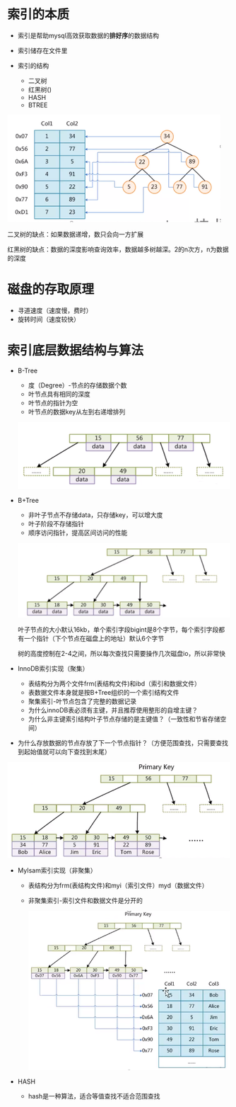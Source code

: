 # 索引的本质

* 索引是帮助mysql高效获取数据的**排好序**的数据结构

* 索引储存在文件里

* 索引的结构

	* 二叉树
	* 红黑树()
	* HASH
	* BTREE

![image-20191231154135868](索引.assets/image-20191231154135868.png)

二叉树的缺点：如果数据递增，数只会向一方扩展

红黑树的缺点：数据的深度影响查询效率，数据越多树越深。2的n次方，n为数据的深度  

# 磁盘的存取原理

* 寻道速度（速度慢，费时）
* 旋转时间（速度较快）

# 索引底层数据结构与算法

* B-Tree

  * 度（Degree）-节点的存储数据个数
  * 叶节点具有相同的深度
  * 叶节点的指针为空
  * 叶节点的数据key从左到右递增排列

  ![image-20191231164540681](索引.assets/image-20191231164540681.png)

* B+Tree

  * 非叶子节点不存储data，只存储key，可以增大度
  * 叶子阶段不存储指针
  * 顺序访问指针，提高区间访问的性能

  ![image-20191231171700461](索引.assets/image-20191231171700461.png)

  

  叶子节点的大小默认16kb，单个索引字段bigint是8个字节，每个索引字段都有一个指针（下个节点在磁盘上的地址）默认6个字节

  树的高度控制在2-4之间，所以每次查找只需要操作几次磁盘io，所以非常快

* InnoDB索引实现（聚集）

  * 表结构分为两个文件frm(表结构文件)和ibd（索引和数据文件）
  * 表数据文件本身就是按B+Tree组织的一个索引结构文件
  * 聚集索引-叶节点包含了完整的数据记录
  * 为什么innoDB表必须有主键，并且推荐使用整形的自增主键？
  * 为什么非主键索引结构叶子节点存储的是主键值？（一致性和节省存储空间）
* 为什么存放数据的节点存放了下一个节点指针？（方便范围查找，只需要查找到起始值就可以向下查找到末尾）
  
![image-20191231175837903](索引.assets/image-20191231175837903.png)
  
* MyIsam索引实现（非聚集）

  * 表结构分为frm(表结构文件)和myi（索引文件）myd（数据文件）
  
  * 非聚集索引-索引文件和数据文件是分开的
  
    ![image-20191231175805606](索引.assets/image-20191231175805606.png)
  
  
  
* HASH 
  
  * hash是一种算法，适合等值查找不适合范围查找
